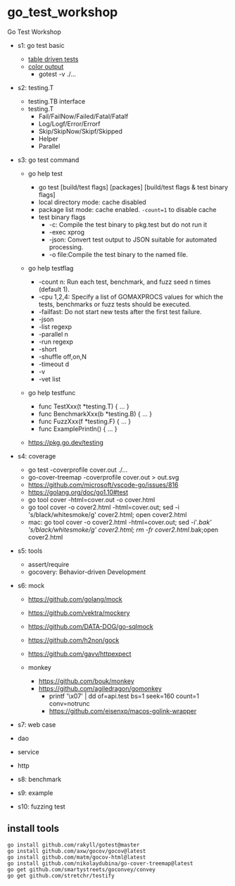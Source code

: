 # go_test_workshop
Go Test Workshop


- s1: go test basic
  - [table driven tests ](https://github.com/golang/go/wiki/TableDrivenTests)
  - [color output](https://github.com/rakyll/gotest)
    - gotest -v ./...

- s2: testing.T
  - testing.TB interface
  - testing.T
    - Fail/FailNow/Failed/Fatal/Fatalf
    - Log/Logf/Error/Errorf
    - Skip/SkipNow/Skipf/Skipped
    - Helper
    - Parallel


- s3: go test command
  - go help test
    - go test [build/test flags] [packages] [build/test flags & test binary flags]
    - local directory mode: cache disabled
    - package list mode: cache enabled. `-count=1` to disable cache
    - test binary flags
      - -c:  Compile the test binary to pkg.test but do not run it
      - -exec xprog
      - -json: Convert test output to JSON suitable for automated processing.
      - -o file:Compile the test binary to the named file.

  - go help testflag
      - -count n: Run each test, benchmark, and fuzz seed n times (default 1).
      - -cpu 1,2,4: Specify a list of GOMAXPROCS values for which the tests, benchmarks or fuzz tests should be executed.
      - -failfast: Do not start new tests after the first test failure.
      - -json
      - -list regexp
      - -parallel n
      - -run regexp
      - -short
      - -shuffle off,on,N
      - -timeout d
      - -v
      - -vet list


  - go help testfunc
    - func TestXxx(t *testing.T) { ... }
    - func BenchmarkXxx(b *testing.B) { ... }
    - func FuzzXxx(f *testing.F) { ... }
    - func ExamplePrintln() { ... }

  - https://pkg.go.dev/testing

- s4: coverage
  - go test -coverprofile cover.out ./...
  - go-cover-treemap -coverprofile cover.out > out.svg
  - https://github.com/microsoft/vscode-go/issues/816
  - https://golang.org/doc/go1.10#test
  - go tool cover -html=cover.out -o cover.html
  - go tool cover -o cover2.html -html=cover.out; sed -i 's/black/whitesmoke/g' cover2.html; open cover2.html
  - mac: go tool cover -o cover2.html -html=cover.out; sed -i'*.bak' 's/black/whitesmoke/g' cover2.html; rm -fr cover2.html*.bak;open cover2.html


- s5: tools
  - assert/require
  - gocovery: Behavior-driven Development

- s6: mock
  - https://github.com/golang/mock
  - https://github.com/vektra/mockery
  - https://github.com/DATA-DOG/go-sqlmock
  - https://github.com/h2non/gock
  - https://github.com/gavv/httpexpect

  - monkey
    - https://github.com/bouk/monkey
    - https://github.com/agiledragon/gomonkey
      - printf '\x07' | dd of=api.test bs=1 seek=160 count=1 conv=notrunc
      - https://github.com/eisenxp/macos-golink-wrapper

- s7: web case
 - dao
 - service
 - http

- s8: benchmark

- s9: example

- s10: fuzzing test



## install tools

```
go install github.com/rakyll/gotest@master
go install github.com/axw/gocov/gocov@latest
go install github.com/matm/gocov-html@latest
go install github.com/nikolaydubina/go-cover-treemap@latest
go get github.com/smartystreets/goconvey/convey
go get github.com/stretchr/testify
```